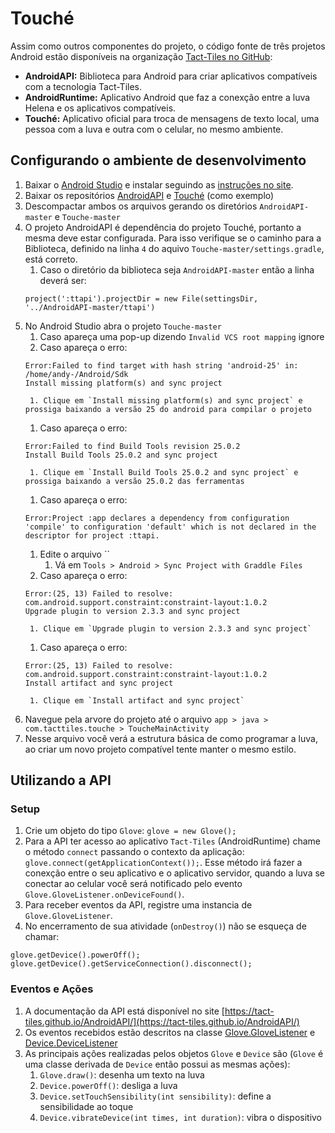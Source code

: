 # Touché

Assim como outros componentes do projeto, o código fonte de três projetos Android estão disponíveis na organização [Tact-Tiles no GitHub](https://github.com/Tact-Tiles):

  - **AndroidAPI:** Biblioteca para Android para criar aplicativos compatíveis com a tecnologia Tact-Tiles.
  - **AndroidRuntime:** Aplicativo Android que faz a conexção entre a luva Helena e os aplicativos compatíveis.
  - **Touché:** Aplicativo oficial para troca de mensagens de texto local, uma pessoa com a luva e outra com o celular, no mesmo ambiente.

## Configurando o ambiente de desenvolvimento

  1. Baixar o [Android Studio](https://developer.android.com/studio/index.html) e instalar seguindo as [instruções no site](https://developer.android.com/studio/install.html).
  1. Baixar os repositórios [AndroidAPI](https://github.com/Tact-Tiles/AndroidAPI/archive/master.zip) e [Touché](https://github.com/Tact-Tiles/Touche/archive/master.zip) (como exemplo)
  1. Descompactar ambos os arquivos gerando os diretórios `AndroidAPI-master` e `Touche-master`
  1. O projeto AndroidAPI é dependência do projeto Touché, portanto a mesma deve estar configurada. Para isso verifique se o caminho para a Biblioteca, definido na linha `4` do aquivo `Touche-master/settings.gradle`, está correto.
      1. Caso o diretório da biblioteca seja `AndroidAPI-master` então a linha deverá ser:
     ```
     project(':ttapi').projectDir = new File(settingsDir, '../AndroidAPI-master/ttapi')
     ```
  1. No Android Studio abra o projeto `Touche-master`
      1. Caso apareça uma pop-up dizendo `Invalid VCS root mapping` ignore
      1. Caso apareça o erro:
      ```
      Error:Failed to find target with hash string 'android-25' in: /home/andy-/Android/Sdk
      Install missing platform(s) and sync project
      ```
          1. Clique em `Install missing platform(s) and sync project` e prossiga baixando a versão 25 do android para compilar o projeto
      1. Caso apareça o erro:
      ```
      Error:Failed to find Build Tools revision 25.0.2
      Install Build Tools 25.0.2 and sync project
      ```
          1. Clique em `Install Build Tools 25.0.2 and sync project` e prossiga baixando a versão 25.0.2 das ferramentas
      1. Caso apareça o erro:
      ```
      Error:Project :app declares a dependency from configuration 'compile' to configuration 'default' which is not declared in the descriptor for project :ttapi.
      ```
      1. Edite o arquivo ``
          1. Vá em `Tools > Android > Sync Project with Graddle Files`
      1. Caso apareça o erro:
      ```
      Error:(25, 13) Failed to resolve: com.android.support.constraint:constraint-layout:1.0.2
      Upgrade plugin to version 2.3.3 and sync project
      ```
          1. Clique em `Upgrade plugin to version 2.3.3 and sync project`
      1. Caso apareça o erro:
      ```
      Error:(25, 13) Failed to resolve: com.android.support.constraint:constraint-layout:1.0.2
      Install artifact and sync project
      ```
          1. Clique em `Install artifact and sync project`
  1. Navegue pela arvore do projeto até o arquivo `app > java > com.tacttiles.touche > ToucheMainActivity`
  1. Nesse arquivo você verá a estrutura básica de como programar a luva, ao criar um novo projeto compatível tente manter o mesmo estilo.

## Utilizando a API

### Setup

  1. Crie um objeto do tipo `Glove`: `glove = new Glove();`
  1. Para a API ter acesso ao aplicativo `Tact-Tiles` (AndroidRuntime) chame o método `connect` passando o contexto da aplicação: `glove.connect(getApplicationContext());`. Esse método irá fazer a conexção entre o seu aplicativo e o aplicativo servidor, quando a luva se conectar ao celular você será notificado pelo evento `Glove.GloveListener.onDeviceFound()`.
  1. Para receber eventos da API, registre uma instancia de `Glove.GloveListener`.
  1. No encerramento de sua atividade (`onDestroy()`) não se esqueça de chamar:
  ```
  glove.getDevice().powerOff();
  glove.getDevice().getServiceConnection().disconnect();
  ```

### Eventos e Ações
  1. A documentação da API está disponível no site [https://tact-tiles.github.io/AndroidAPI/](https://tact-tiles.github.io/AndroidAPI/)
  1. Os eventos recebidos estão descritos na classe [Glove.GloveListener](https://tact-tiles.github.io/AndroidAPI/com/tacttiles/api/Glove.GloveListener.html) e [Device.DeviceListener](https://tact-tiles.github.io/AndroidAPI/com/tacttiles/api/Device.DeviceListener.html)
  1. As principais ações realizadas pelos objetos `Glove` e `Device` são (`Glove` é uma classe derivada de `Device` então possui as mesmas ações):
      1. `Glove.draw()`: desenha um texto na luva
      1. `Device.powerOff()`: desliga a luva
      1. `Device.setTouchSensibility(int sensibility)`: define a sensibilidade ao toque
      1. `Device.vibrateDevice(int times, int duration)`: vibra o dispositivo
